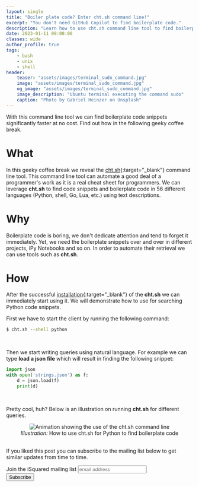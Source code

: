 ```yaml
---
layout: single
title: "Boiler plate code? Enter cht.sh command line!"
excerpt: "You don't need GitHub Copilot to find boilerplate code."
description: "Learn how to use cht.sh command line tool to find boilerplate code gor Python, shell, Go, Javascript, Lua and many other programming languages"
date: 2023-01-11 09:00:00
classes: wide
author_profile: true
tags:
    - bash
    - unix
    - shell
header:
    teaser: "assets/images/terminal_sudo_command.jpg"
    image: "assets/images/terminal_sudo_command.jpg"
    og_image: "assets/images/terminal_sudo_command.jpg"
    image_description: "Ubuntu terminal executing the command sudo"
    caption: "Photo by Gabriel Heinzer on Unsplash"
---
```


With this command line tool we can find boilerplate code snippets significantly faster at no cost. Find out how in the following geeky coffee break.

# What
In this geeky coffee break we reveal the [cht.sh](https://github.com/chubin/cheat.sh){:target="_blank"} command line tool. This command line tool
can automate a good deal of a programmer's work as it is a real cheat sheet for programmers. We can leverage **cht.sh** to find code snippets and boilerplate
code in 56 different languages (Python, shell, Go, Lua, etc.) using text descriptions.

# Why
Boilerplate code is boring, we don't dedicate attention and tend to forget it immediately. Yet, we need the boilerplate snippets over and over
in different projects, iPy Notebooks and so on. In order to automate their retrieval we can use tools such as **cht.sh**.

# How

After the successful [installation](https://github.com/chubin/cheat.sh#installation){:target="_blank"} of the **cht.sh** we can immediately start using it.
We will demonstrate how to use for searching Python code snippets.

First we have to start the client by running the following command:

```bash
$ cht.sh --shell python
```
<br/>

Then we start writing queries using natural language. For example we can type **load a json file** which will result in finding the
following snippet:

```python
import json
with open('strings.json') as f:
    d = json.load(f)
    print(d)
```
<br/>

Pretty cool, huh? Below is an illustration on running **cht.sh** for different queries.

<center>
    <img data-src="{{ site.url }}{{ site.baseurl }}/assets/images/cht_sh_terminal_recording.gif" class="lazyload" alt="Animation showing the use of the cht.sh command line"/>
    <br/>
    <span class="caption text-muted">
        <i>Illustration:</i> How to use cht.sh for Python to find boilerplate code
    </span>
</center>
<br/>

If you liked this post you can subscribe to the mailing list below to get similar updates from time to time.

<link href="//cdn-images.mailchimp.com/embedcode/horizontal-slim-10_7.css" rel="stylesheet" type="text/css">
<link href="/assets/css/mailchimp.css">
<div id="mc_embed_signup">
<form action="https://digital.us19.list-manage.com/subscribe/post?u=cb9dbe40387c27177a25de80f&amp;id=08bda6f8e0" method="post" id="mc-embedded-subscribe-form" name="mc-embedded-subscribe-form" class="validate" target="_blank" novalidate>
    <div id="mc_embed_signup_scroll">
	<label for="mce-EMAIL">Join the iSquared mailing list</label>
	<input type="email" value="" name="EMAIL" class="email" id="mce-EMAIL" placeholder="email address" required>
    <!-- real people should not fill this in and expect good things - do not remove this or risk form bot signups-->
    <div style="position: absolute; left: -5000px;" aria-hidden="true"><input type="text" name="b_cb9dbe40387c27177a25de80f_08bda6f8e0" tabindex="-1" value=""></div>
    <div class="clear"><input type="submit" value="Subscribe" name="subscribe" id="mc-embedded-subscribe" class="button"></div>
    </div>
</form>
</div>